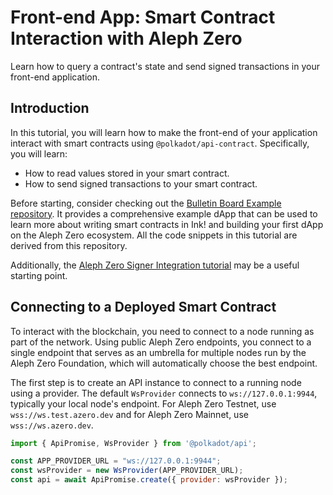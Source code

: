 # Front-end App: Smart Contract Interaction with Aleph Zero

Learn how to query a contract's state and send signed transactions in your front-end application.

## Introduction

In this tutorial, you will learn how to make the front-end of your application interact with smart contracts using `@polkadot/api-contract`. Specifically, you will learn:

- How to read values stored in your smart contract.
- How to send signed transactions to your smart contract.

Before starting, consider checking out the [Bulletin Board Example repository](https://github.com/alephzero/bulletin-board-example). It provides a comprehensive example dApp that can be used to learn more about writing smart contracts in Ink! and building your first dApp on the Aleph Zero ecosystem. All the code snippets in this tutorial are derived from this repository.

Additionally, the [Aleph Zero Signer Integration tutorial](https://alephzero.org/docs/signer-integration-tutorial) may be a useful starting point.

## Connecting to a Deployed Smart Contract

To interact with the blockchain, you need to connect to a node running as part of the network. Using public Aleph Zero endpoints, you connect to a single endpoint that serves as an umbrella for multiple nodes run by the Aleph Zero Foundation, which will automatically choose the best endpoint.

The first step is to create an API instance to connect to a running node using a provider. The default `WsProvider` connects to `ws://127.0.0.1:9944`, typically your local node's endpoint. For Aleph Zero Testnet, use `wss://ws.test.azero.dev` and for Aleph Zero Mainnet, use `wss://ws.azero.dev`.

```javascript
import { ApiPromise, WsProvider } from '@polkadot/api';

const APP_PROVIDER_URL = "ws://127.0.0.1:9944";
const wsProvider = new WsProvider(APP_PROVIDER_URL);
const api = await ApiPromise.create({ provider: wsProvider });
